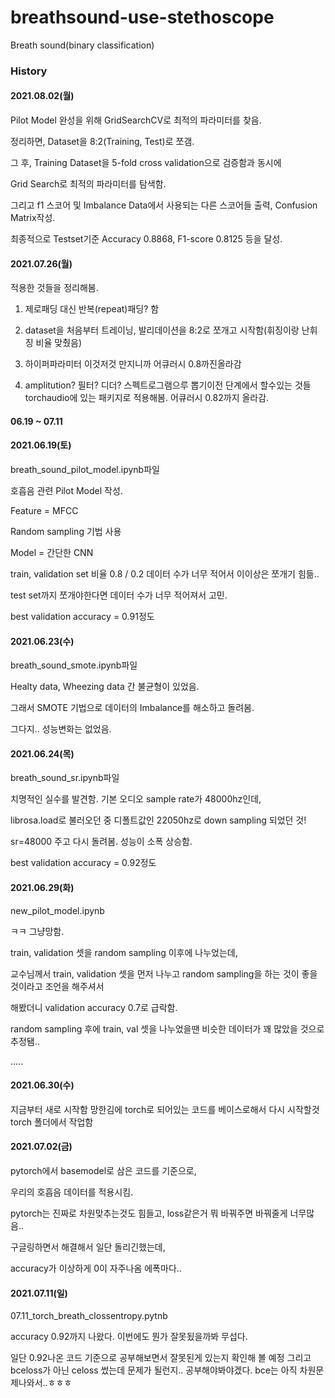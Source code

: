 # breathsound-use-stethoscope
Breath sound(binary classification)

### History

#### 2021.08.02(월)
Pilot Model 완성을 위해 GridSearchCV로 최적의 파라미터를 찾음.

정리하면, Dataset을 8:2(Training, Test)로 쪼갬.

그 후, Training Dataset을 5-fold cross validation으로 검증함과 동시에

Grid Search로 최적의 파라미터를 탐색함.

그리고 f1 스코어 및 Imbalance Data에서 사용되는 다른 스코어들 출력, Confusion Matrix작성.

최종적으로 Testset기준 Accuracy 0.8868, F1-score 0.8125 등을 달성.

#### 2021.07.26(월)
적용한 것들을 정리해봄.

1. 제로패딩 대신 반복(repeat)패딩? 함

2. dataset을 처음부터 트레이닝, 발리데이션을 8:2로 쪼개고 시작함(휘징이랑 난휘징 비율 맞췄음)

3. 하이퍼파라미터 이것저것 만지니까 어큐러시 0.8까진올라감

4. amplitution? 필터? 디더? 스펙트로그램으루 뽑기이전 단계에서 할수있는 것들 torchaudio에 있는 패키지로 적용해봄. 어큐러시 0.82까지 올라감.



#### 06.19 ~ 07.11
#### 2021.06.19(토)
breath_sound_pilot_model.ipynb파일

호흡음 관련 Pilot Model 작성.

Feature = MFCC

Random sampling 기법 사용

Model = 간단한 CNN

train, validation set 비율 0.8 / 0.2 데이터 수가 너무 적어서 이이상은 쪼개기 힘듦..

test set까지 쪼개야한다면 데이터 수가 너무 적어져서 고민.

best validation accuracy = 0.91정도

#### 2021.06.23(수)
breath_sound_smote.ipynb파일

Healty data, Wheezing data 간 불균형이 있었음.

그래서 SMOTE 기법으로 데이터의 Imbalance를 해소하고 돌려봄.

그다지.. 성능변화는 없었음.


#### 2021.06.24(목)
breath_sound_sr.ipynb파일

치명적인 실수를 발견함. 기본 오디오 sample rate가 48000hz인데,

librosa.load로 불러오던 중 디폴트값인 22050hz로 down sampling 되었던 것!

sr=48000 주고 다시 돌려봄. 성능이 소폭 상승함.

best validation accuracy = 0.92정도

#### 2021.06.29(화)
new_pilot_model.ipynb

ㅋㅋ 그냥망함.

train, validation 셋을 random sampling 이후에 나누었는데,

교수님께서 train, validation 셋을 먼저 나누고 random sampling을 하는 것이 좋을 것이라고 조언을 해주셔서

해봤더니 validation accuracy 0.7로 급락함.

random sampling 후에 train, val 셋을 나누었을땐 비슷한 데이터가 꽤 많았을 것으로 추정됌..

.....

#### 2021.06.30(수)
지금부터 새로 시작함
망한김에 torch로 되어있는 코드를 베이스로해서 다시 시작할것
torch 폴더에서 작업함

#### 2021.07.02(금)
pytorch에서 basemodel로 삼은 코드를 기준으로,

우리의 호흡음 데이터를 적용시킴.

pytorch는 진짜로 차원맞추는것도 힘들고, loss같은거 뭐 바꿔주면 바꿔줄게 너무많음..

구글링하면서 해결해서 일단 돌리긴했는데,

accuracy가 이상하게 0이 자주나옴 에폭마다..

#### 2021.07.11(일)
07.11_torch_breath_clossentropy.pytnb

accuracy 0.92까지 나왔다. 이번에도 뭔가 잘못됬을까봐 무섭다.

일단 0.92나온 코드 기준으로 공부해보면서 잘못된게 있는지 확인해 볼 예정
그리고 bceloss가 아닌 celoss 썼는데 문제가 될런지.. 공부해야봐야겠다.
bce는 아직 차원문제나와서..ㅎㅎㅎ
